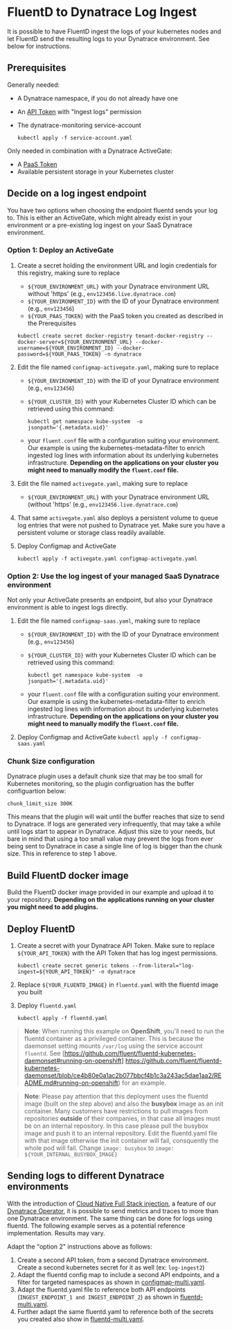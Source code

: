 # FluentD to Dynatrace Log Ingest

It is possible to have FluentD ingest the logs of your kubernetes nodes and let FluentD send the resulting logs to your Dynatrace environment. See below for instructions.

## Prerequisites

Generally needed:

- A Dynatrace namespace, if you do not already have one
- An [API Token](https://docs.dynatrace.com/docs/shortlink/api-authentication) with "Ingest logs" permission
- The dynatrace-monitoring service-account

   ``kubectl apply -f service-account.yaml``

Only needed in combination with a Dynatrace ActiveGate:

- A [PaaS Token](https://docs.dynatrace.com/docs/shortlink/token)
- Available persistent storage in your Kubernetes cluster

## Decide on a log ingest endpoint

You have two options when choosing the endpoint fluentd sends your log to.
This is either an ActiveGate, which might already exist in your environment or a pre-existing log ingest on your SaaS Dynatrace environment.

### Option 1: Deploy an ActiveGate

1. Create a secret holding the environment URL and login credentials for this registry, making sure to replace
   - `${YOUR_ENVIRONMENT_URL}` with your Dynatrace environment URL without 'https' (e.g., `env123456.live.dynatrace.com`)
   - `${YOUR_ENVIRONMENT_ID}` with the ID of your Dynatrace environment (e.g., `env123456`)
   - `${YOUR_PAAS_TOKEN}` with the PaaS token you created as described in the Prerequisites

   ``kubectl create secret docker-registry tenant-docker-registry --docker-server=${YOUR_ENVIRONMENT_URL} --docker-username=${YOUR_ENVIRONMENT_ID} --docker-password=${YOUR_PAAS_TOKEN} -n dynatrace``
2. Edit the file named `configmap-activegate.yaml`, making sure to replace
   - `${YOUR_ENVIRONMENT_ID}` with the ID of your Dynatrace environment (e.g., `env123456`)
   - `${YOUR_CLUSTER_ID}` with your Kubernetes Cluster ID which can be retrieved using this command:

     ``kubectl get namespace kube-system  -o jsonpath='{.metadata.uid}'``

   - your `fluent.conf` file with a configuration suiting your environment. Our example is using the kubernetes-metadata-filter to enrich ingested log lines with information about its underlying kubernetes infrastructure. **Depending on the applications on your cluster you might need to manually modify the `fluent.conf` file.**
3. Edit the file named `activegate.yaml`, making sure to replace
   - `${YOUR_ENVIRONMENT_URL}` with your Dynatrace environment URL (without 'https' (e.g., `env123456.live.dynatrace.com`)
4. That same `activegate.yaml` also deploys a persistent volume to queue log entries that were not pushed to Dynatrace yet. Make sure you have a persistent volume or storage class readily available.
5. Deploy Configmap and ActiveGate

   ``kubectl apply -f activegate.yaml configmap-activegate.yaml``

### Option 2: Use the log ingest of your managed SaaS Dynatrace environment

Not only your ActiveGate presents an endpoint, but also your Dynatrace environment is able to ingest logs directly.

1. Edit the file named `configmap-saas.yaml`, making sure to replace
   - `${YOUR_ENVIRONMENT_ID}` with the ID of your Dynatrace environment (e.g., `env123456`)
   - `${YOUR_CLUSTER_ID}` with your Kubernetes Cluster ID which can be retrieved using this command:

     ``kubectl get namespace kube-system  -o jsonpath='{.metadata.uid}'``

   - your `fluent.conf` file with a configuration suiting your environment. Our example is using the kubernetes-metadata-filter to enrich ingested log lines with information about its underlying kubernetes infrastructure. **Depending on the applications on your cluster you might need to manually modify the `fluent.conf` file.**
2. Deploy Configmap and ActiveGate
   ``kubectl apply -f configmap-saas.yaml``

### Chunk Size configuration

Dynatrace plugin uses a default chunk size that may be too small for Kubernetes monitoring, so the plugin configruation has the buffer configuartion below:

```chunk_limit_size 300K```

This means that the plugin will wait until the buffer reaches that size to send to Dynatrace. If logs are generated very infrequently, that may take a while until logs start to appear in Dynatrace. Adjust this size to your needs, but bare in mind that using a too small value may prevent the logs from ever being sent to Dynatrace in case a single line of log is bigger than the chunk size. This in reference to step 1 above.

## Build FluentD docker image

Build the FluentD docker image provided in our example and upload it to your repository. **Depending on the applications running on your cluster you might need to add plugins.**

## Deploy FluentD

1. Create a secret with your Dynatrace API Token. Make sure to replace `${YOUR_API_TOKEN}` with the API Token that has log ingest permissions.

   ``kubectl create secret generic tokens --from-literal="log-ingest=${YOUR_API_TOKEN}" -n dynatrace``

2. Replace `${YOUR_FLUENTD_IMAGE}` in `fluentd.yaml` with the fluentd image you built
3. Deploy `fluentd.yaml`

   ``kubectl apply -f fluentd.yaml``
   
> **Note**: When running this example on **OpenShift**, you'll need to run the fluentd container as a privileged container.
This is because the daemonset setting mounts `/var/log` using the service account `fluentd`.
See [https://github.com/fluent/fluentd-kubernetes-daemonset#running-on-openshift] https://github.com/fluent/fluentd-kubernetes-daemonset/blob/ce4b80e0a1ac2b077bbcf4b1c3a243ac5dae1aa2/README.md#running-on-openshift) for an example.

> **Note**: Please pay attention that this deployment uses the fluentd image (built on the step above) and also the **busybox** image as an init container. Many customers have restrictions to pull images from repositories **outside** of their companies, in that case all images must be on an internal repository. In this case please pull the busybox image and push it to an internal repository. Edit the fluentd.yaml file with that image otherwise the init container will fail, consquently the whole pod will fail. Change ```image: busybox``` to ```image: ${YOUR_INTERNAL_BUSYBOX_IMAGE}```

## Sending logs to different Dynatrace environments

With the introduction of [Cloud Native Full Stack injection](https://github.com/Dynatrace/dynatrace-operator/blob/master/config/samples/cloudNativeFullStack.yaml), a feature of our [Dynatrace Operator](https://github.com/Dynatrace/dynatrace-operator/), it is possible to send metrics and traces to more than one Dynatrace environment. The same thing can be done for logs using fluentd. The following example serves as a potential reference implementation. Results may vary.

Adapt the "option 2" instructions above as follows:

1. Create a second API token, from a second Dynatrace environment. Create a second kubernetes secret for it as well (ex: `log-ingest2`)
2. Adapt the fluentd config map to include a second API endpoints, and a filter for targeted namespaces as shown in [configmap-multi.yaml](configmap-multi.yaml).
3. Adapt the fluentd.yaml file to reference both API endpoints (`INGEST_ENDPOINT_1 and INGEST_ENDPOINT_2`) as shown in [fluentd-multi.yaml](fluentd-multi.yaml).
4. Further adapt the same fluentd.yaml to reference both of the secrets you created also show in [fluentd-multi.yaml](fluentd-multi.yaml).
